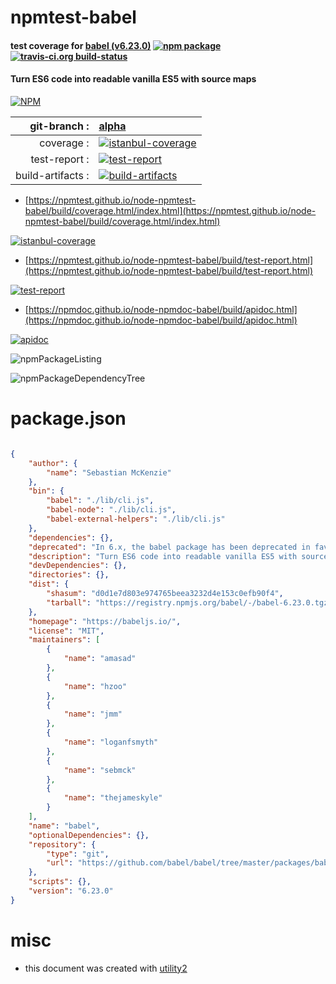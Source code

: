 # npmtest-babel

#### test coverage for  [babel (v6.23.0)](https://babeljs.io/)  [![npm package](https://img.shields.io/npm/v/npmtest-babel.svg?style=flat-square)](https://www.npmjs.org/package/npmtest-babel) [![travis-ci.org build-status](https://api.travis-ci.org/npmtest/node-npmtest-babel.svg)](https://travis-ci.org/npmtest/node-npmtest-babel)

#### Turn ES6 code into readable vanilla ES5 with source maps

[![NPM](https://nodei.co/npm/babel.png?downloads=true&downloadRank=true&stars=true)](https://www.npmjs.com/package/babel)

| git-branch : | [alpha](https://github.com/npmtest/node-npmtest-babel/tree/alpha)|
|--:|:--|
| coverage : | [![istanbul-coverage](https://npmtest.github.io/node-npmtest-babel/build/coverage.badge.svg)](https://npmtest.github.io/node-npmtest-babel/build/coverage.html/index.html)|
| test-report : | [![test-report](https://npmtest.github.io/node-npmtest-babel/build/test-report.badge.svg)](https://npmtest.github.io/node-npmtest-babel/build/test-report.html)|
| build-artifacts : | [![build-artifacts](https://npmtest.github.io/node-npmtest-babel/glyphicons_144_folder_open.png)](https://github.com/npmtest/node-npmtest-babel/tree/gh-pages/build)|

- [https://npmtest.github.io/node-npmtest-babel/build/coverage.html/index.html](https://npmtest.github.io/node-npmtest-babel/build/coverage.html/index.html)

[![istanbul-coverage](https://npmtest.github.io/node-npmtest-babel/build/screenCapture.buildCi.browser.%252Ftmp%252Fbuild%252Fcoverage.lib.html.png)](https://npmtest.github.io/node-npmtest-babel/build/coverage.html/index.html)

- [https://npmtest.github.io/node-npmtest-babel/build/test-report.html](https://npmtest.github.io/node-npmtest-babel/build/test-report.html)

[![test-report](https://npmtest.github.io/node-npmtest-babel/build/screenCapture.buildCi.browser.%252Ftmp%252Fbuild%252Ftest-report.html.png)](https://npmtest.github.io/node-npmtest-babel/build/test-report.html)

- [https://npmdoc.github.io/node-npmdoc-babel/build/apidoc.html](https://npmdoc.github.io/node-npmdoc-babel/build/apidoc.html)

[![apidoc](https://npmdoc.github.io/node-npmdoc-babel/build/screenCapture.buildCi.browser.%252Ftmp%252Fbuild%252Fapidoc.html.png)](https://npmdoc.github.io/node-npmdoc-babel/build/apidoc.html)

![npmPackageListing](https://npmtest.github.io/node-npmtest-babel/build/screenCapture.npmPackageListing.svg)

![npmPackageDependencyTree](https://npmtest.github.io/node-npmtest-babel/build/screenCapture.npmPackageDependencyTree.svg)



# package.json

```json

{
    "author": {
        "name": "Sebastian McKenzie"
    },
    "bin": {
        "babel": "./lib/cli.js",
        "babel-node": "./lib/cli.js",
        "babel-external-helpers": "./lib/cli.js"
    },
    "dependencies": {},
    "deprecated": "In 6.x, the babel package has been deprecated in favor of babel-cli. Check https://opencollective.com/babel to support the Babel maintainers",
    "description": "Turn ES6 code into readable vanilla ES5 with source maps",
    "devDependencies": {},
    "directories": {},
    "dist": {
        "shasum": "d0d1e7d803e974765beea3232d4e153c0efb90f4",
        "tarball": "https://registry.npmjs.org/babel/-/babel-6.23.0.tgz"
    },
    "homepage": "https://babeljs.io/",
    "license": "MIT",
    "maintainers": [
        {
            "name": "amasad"
        },
        {
            "name": "hzoo"
        },
        {
            "name": "jmm"
        },
        {
            "name": "loganfsmyth"
        },
        {
            "name": "sebmck"
        },
        {
            "name": "thejameskyle"
        }
    ],
    "name": "babel",
    "optionalDependencies": {},
    "repository": {
        "type": "git",
        "url": "https://github.com/babel/babel/tree/master/packages/babel"
    },
    "scripts": {},
    "version": "6.23.0"
}
```



# misc
- this document was created with [utility2](https://github.com/kaizhu256/node-utility2)
